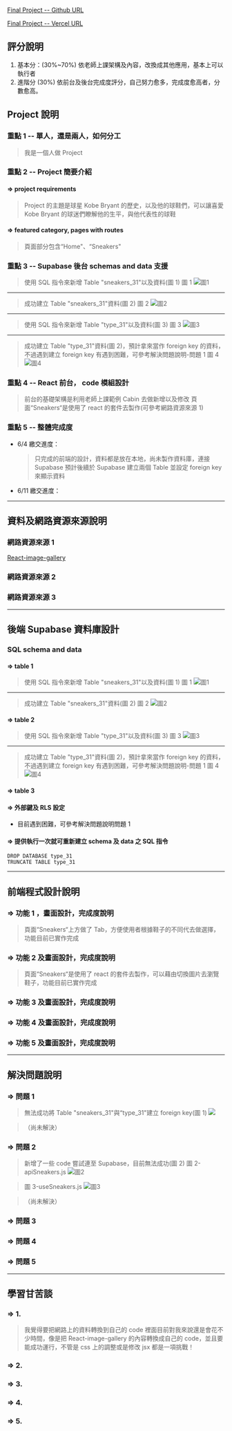 [Final Project -- Github URL](https://github.com/liangyu9103/web_final_31)

[Final Project -- Vercel URL]()

## 評分說明

1. 基本分：(30%~70%)
   依老師上課架構及內容，改換成其他應用，基本上可以執行者
2. 進階分 (30%)
   依前台及後台完成度評分，自己努力愈多，完成度愈高者，分數愈高。

## Project 說明

### 重點 1 -- 單人，還是兩人，如何分工

> 我是一個人做 Project

### 重點 2 -- Project 簡要介紹

#### => project requirements

> Project 的主題是球星 Kobe Bryant 的歷史，以及他的球鞋們，可以讓喜愛 Kobe Bryant 的球迷們瞭解他的生平，與他代表性的球鞋

#### => featured category, pages with routes

> 頁面部分包含“Home"、“Sneakers"

### 重點 3 -- Supabase 後台 schemas and data 支援

> 使用 SQL 指令來新增 Table "sneakers_31"以及資料(圖 1)
> 圖 1
> ![圖1](./Supabase/Supabase-1.png)

---

> 成功建立 Table "sneakers_31"資料(圖 2)
> 圖 2
> ![圖2](./Supabase/Supabase-2.png)

---

> 使用 SQL 指令來新增 Table "type_31"以及資料(圖 3)
> 圖 3
> ![圖3](./Supabase/Supabase-3.png)

---

> 成功建立 Table "type_31"資料(圖 2)，預計拿來當作 foreign key 的資料，不過遇到建立 foreign key 有遇到困難，可參考解決問題說明-問題 1
> 圖 4
> ![圖4](./Supabase/Supabase-4.png)

### 重點 4 -- React 前台， code 模組設計

> 前台的基礎架構是利用老師上課範例 Cabin 去做新增以及修改
> 頁面“Sneakers“是使用了 react 的套件去製作(可參考網路資源來源 1)

### 重點 5 -- 整體完成度

- 6/4 繳交進度：

  > 只完成的前端的設計，資料都是放在本地，尚未製作資料庫，連接 Supabase
  > 預計後續於 Supabase 建立兩個 Table 並設定 foreign key 來顯示資料

- 6/11 繳交進度：

---

## 資料及網路資源來源說明

### 網路資源來源 1

[React-image-gallery](https://www.npmjs.com/package/react-image-gallery)

### 網路資源來源 2

### 網路資源來源 3

---

## 後端 Supabase 資料庫設計

### SQL schema and data

#### => table 1

> 使用 SQL 指令來新增 Table "sneakers_31"以及資料(圖 1)
> 圖 1
> ![圖1](./Supabase/Supabase-1.png)

---

> 成功建立 Table "sneakers_31"資料(圖 2)
> 圖 2
> ![圖2](./Supabase/Supabase-2.png)

#### => table 2

> 使用 SQL 指令來新增 Table "type_31"以及資料(圖 3)
> 圖 3
> ![圖3](./Supabase/Supabase-3.png)

---

> 成功建立 Table "type_31"資料(圖 2)，預計拿來當作 foreign key 的資料，不過遇到建立 foreign key 有遇到困難，可參考解決問題說明-問題 1
> 圖 4
> ![圖4](./Supabase/Supabase-4.png)

#### => table 3

#### => 外部鍵及 RLS 設定

- 目前遇到困難，可參考解決問題說明問題 1

#### => 提供執行一次就可重新建立 schema 及 data 之 SQL 指令

```
DROP DATABASE type_31
TRUNCATE TABLE type_31
```

---

## 前端程式設計說明

### => 功能 1 ，畫面設計，完成度說明

> 頁面“Sneakers“上方做了 Tab，方便使用者根據鞋子的不同代去做選擇，功能目前已實作完成

### => 功能 2 及畫面設計，完成度說明

> 頁面“Sneakers“是使用了 react 的套件去製作，可以藉由切換圖片去瀏覽鞋子，功能目前已實作完成

### => 功能 3 及畫面設計，完成度說明

### => 功能 4 及畫面設計，完成度說明

### => 功能 5 及畫面設計，完成度說明

---

## 解決問題說明

### => 問題 1

> 無法成功將 Table "sneakers_31"與“type_31"建立 foreign key(圖 1)
> ![](./解決問題說明/解決問題說明-1.png)

> （尚未解決）

### => 問題 2

> 新增了一些 code 嘗試連至 Supabase，目前無法成功(圖 2)
> 圖 2-apiSneakers.js
> ![圖2](./解決問題說明/解決問題說明-2.png)

> 圖 3-useSneakers.js
> ![圖3](./解決問題說明/解決問題說明-3.png)

> （尚未解決）

### => 問題 3

### => 問題 4

### => 問題 5

---

## 學習甘苦談

### => 1.

> 我覺得要把網路上的資料轉換到自己的 code 裡面目前對我來說還是會花不少時間，像是把 React-image-gallery 的內容轉換成自己的 code，並且要能成功運行，不管是 css 上的調整或是修改 jsx 都是一項挑戰！

### => 2.

### => 3.

### => 4.

### => 5.
